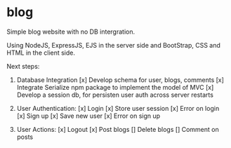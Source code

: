 # blog
 
Simple blog website with no DB intergration.

Using NodeJS, ExpressJS, EJS in the server side and BootStrap, CSS and HTML in the client side.

Next steps:
1. Database Integration
     [x] Develop schema for user, blogs, comments
     [x] Integrate Serialize npm package to implement the model of MVC
     [x] Develop a session db, for persisten user auth across server restarts

2. User Authentication:
     [x] Login
          [x] Store user session
          [x] Error on login
     [x] Sign up
          [x] Save new user
          [x] Error on sign up

3. User Actions:
     [x] Logout
     [x] Post blogs
     [] Delete blogs
     [] Comment on posts
